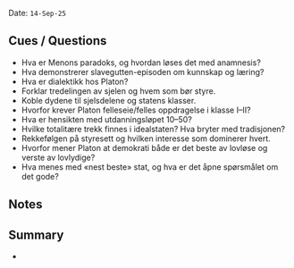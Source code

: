 Date: `14-Sep-25`
## Cues / Questions
- Hva er Menons paradoks, og hvordan løses det med anamnesis?
- Hva demonstrerer slavegutten-episoden om kunnskap og læring?
- Hva er dialektikk hos Platon?
- Forklar tredelingen av sjelen og hvem som bør styre.
- Koble dydene til sjelsdelene og statens klasser.
- Hvorfor krever Platon felleseie/felles oppdragelse i klasse I–II?
- Hva er hensikten med utdanningsløpet 10–50?
- Hvilke totalitære trekk finnes i idealstaten? Hva bryter med tradisjonen?
- Rekkefølgen på styresett og hvilken interesse som dominerer hvert.
- Hvorfor mener Platon at demokrati både er det beste av lovløse og verste av lovlydige?
- Hva menes med «nest beste» stat, og hva er det åpne spørsmålet om det gode?

## Notes


## Summary
- 
